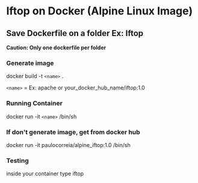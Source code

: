 # Iftop on Docker (Alpine Linux Image)

## Save Dockerfile on a folder Ex: Iftop
**Caution: Only one dockerfile per folder**

### Generate image

docker build -t `<name>` .

`<name>` = Ex: apache or your_docker_hub_name/iftop:1.0

### Running Container

docker run -it `<name>` /bin/sh

### If don't generate image, get from docker hub

docker run -it paulocorreia/alpine_iftop:1.0 /bin/sh

### Testing

inside your container type iftop
